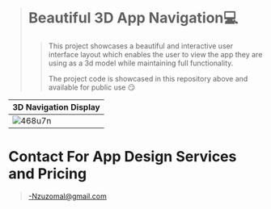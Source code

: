 > # Beautiful 3D App Navigation:computer:
>
>> This project showcases a beautiful and interactive user interface layout which enables the user to 
>> view the app they are using as a 3d model while maintaining full functionality.
>>
>> The project code is showcased in this repository above and available for public use :smirk:

|3D Navigation Display|
|--------------------|
|![468u7n](https://user-images.githubusercontent.com/17411265/85641364-a2bb0c00-b68e-11ea-9a4b-019786361beb.gif)|

# Contact For App Design Services and Pricing
> -Nzuzomal@gmail.com 

